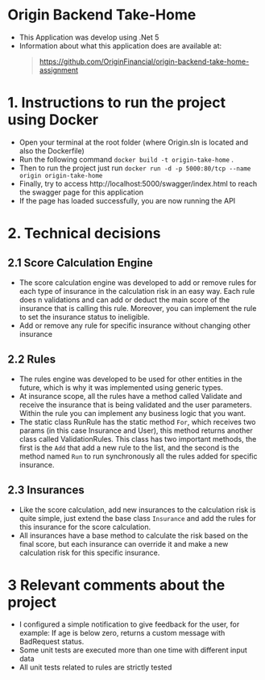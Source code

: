 # Origin Backend Take-Home
- This Application was develop using .Net 5
- Information about what this application does are available at:
  > https://github.com/OriginFinancial/origin-backend-take-home-assignment

# 1. Instructions to run the project using Docker
- Open your terminal at the root folder (where Origin.sln is located and also the Dockerfile)
- Run the following command `docker build -t origin-take-home` .
- Then to run the project just run `docker run -d -p 5000:80/tcp --name origin origin-take-home`
- Finally, try to access http://localhost:5000/swagger/index.html to reach the swagger page for this application
- If the page has loaded successfully, you are now running the API

# 2. Technical decisions
## 2.1 Score Calculation Engine
 - The score calculation engine was developed to add or remove rules for each type of insurance in the calculation risk in an easy way. Each rule does n validations and can add or deduct the main score of the insurance that is calling this rule. Moreover, you can implement the rule to set the insurance status to ineligible. 
 - Add or remove any rule for specific insurance without changing other insurance

## 2.2 Rules
 - The rules engine was developed to be used for other entities in the future, which is why it was implemented using generic types.
 - At insurance scope, all the rules have a method called Validate and receive the insurance that is being validated and the user parameters. Within the rule you can implement any business logic that you want.
 - The static class RunRule has the static method `For`, which receives two params (in this case Insurance and User), this method returns another class called ValidationRules. This class has two important methods, the first is the `Add` that add a new rule to the list, and the second is the method named `Run` to run synchronously all the rules added for specific insurance.

## 2.3 Insurances
 - Like the score calculation, add new insurances to the calculation risk is quite simple, just extend the base class `Insurance` and add the rules for this insurance for the score calculation.
 - All insurances have a base method to calculate the risk based on the final score, but each insurance can override it and make a new calculation risk for this specific insurance.


# 3 Relevant comments about the project
 - I configured a simple notification to give feedback for the user, for example: If age is below zero, returns a custom message with BadRequest status.
 - Some unit tests are executed more than one time with different input data
 - All unit tests related to rules are strictly tested 
